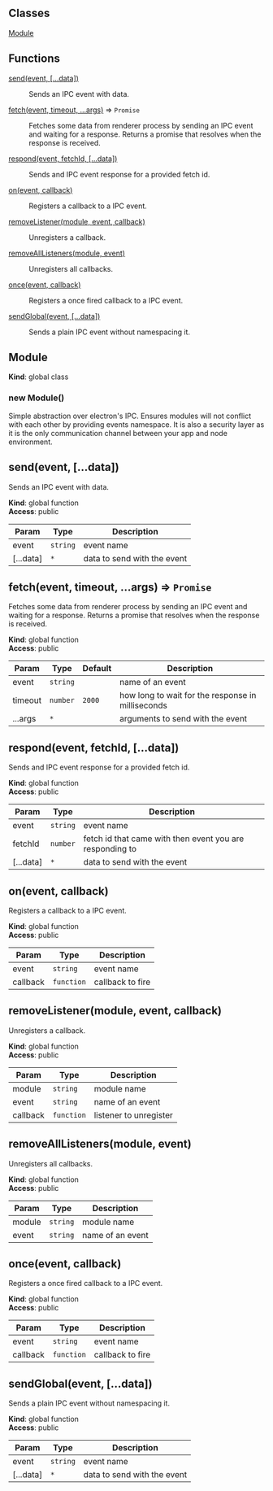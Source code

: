 ## Classes

<dl>
<dt><a href="#Module">Module</a></dt>
<dd></dd>
</dl>

## Functions

<dl>
<dt><a href="#send">send(event, [...data])</a></dt>
<dd><p>Sends an IPC event with data.</p>
</dd>
<dt><a href="#fetch">fetch(event, timeout, ...args)</a> ⇒ <code>Promise</code></dt>
<dd><p>Fetches some data from renderer process by sending an IPC event and waiting for a response.
Returns a promise that resolves when the response is received.</p>
</dd>
<dt><a href="#respond">respond(event, fetchId, [...data])</a></dt>
<dd><p>Sends and IPC event response for a provided fetch id.</p>
</dd>
<dt><a href="#on">on(event, callback)</a></dt>
<dd><p>Registers a callback to a IPC event.</p>
</dd>
<dt><a href="#removeListener">removeListener(module, event, callback)</a></dt>
<dd><p>Unregisters a callback.</p>
</dd>
<dt><a href="#removeAllListeners">removeAllListeners(module, event)</a></dt>
<dd><p>Unregisters all callbacks.</p>
</dd>
<dt><a href="#once">once(event, callback)</a></dt>
<dd><p>Registers a once fired callback to a IPC event.</p>
</dd>
<dt><a href="#sendGlobal">sendGlobal(event, [...data])</a></dt>
<dd><p>Sends a plain IPC event without namespacing it.</p>
</dd>
</dl>

<a name="Module"></a>

## Module
**Kind**: global class  
<a name="new_Module_new"></a>

### new Module()
Simple abstraction over electron's IPC. Ensures modules will not conflict with each other by
providing events namespace. It is also a security layer as it is the only communication channel
between your app and node environment.

<a name="send"></a>

## send(event, [...data])
Sends an IPC event with data.

**Kind**: global function  
**Access**: public  

| Param | Type | Description |
| --- | --- | --- |
| event | <code>string</code> | event name |
| [...data] | <code>\*</code> | data to send with the event |

<a name="fetch"></a>

## fetch(event, timeout, ...args) ⇒ <code>Promise</code>
Fetches some data from renderer process by sending an IPC event and waiting for a response.
Returns a promise that resolves when the response is received.

**Kind**: global function  
**Access**: public  

| Param | Type | Default | Description |
| --- | --- | --- | --- |
| event | <code>string</code> |  | name of an event |
| timeout | <code>number</code> | <code>2000</code> | how long to wait for the response in milliseconds |
| ...args | <code>\*</code> |  | arguments to send with the event |

<a name="respond"></a>

## respond(event, fetchId, [...data])
Sends and IPC event response for a provided fetch id.

**Kind**: global function  
**Access**: public  

| Param | Type | Description |
| --- | --- | --- |
| event | <code>string</code> | event name |
| fetchId | <code>number</code> | fetch id that came with then event you are                           responding to |
| [...data] | <code>\*</code> | data to send with the event |

<a name="on"></a>

## on(event, callback)
Registers a callback to a IPC event.

**Kind**: global function  
**Access**: public  

| Param | Type | Description |
| --- | --- | --- |
| event | <code>string</code> | event name |
| callback | <code>function</code> | callback to fire |

<a name="removeListener"></a>

## removeListener(module, event, callback)
Unregisters a callback.

**Kind**: global function  
**Access**: public  

| Param | Type | Description |
| --- | --- | --- |
| module | <code>string</code> | module name |
| event | <code>string</code> | name of an event |
| callback | <code>function</code> | listener to unregister |

<a name="removeAllListeners"></a>

## removeAllListeners(module, event)
Unregisters all callbacks.

**Kind**: global function  
**Access**: public  

| Param | Type | Description |
| --- | --- | --- |
| module | <code>string</code> | module name |
| event | <code>string</code> | name of an event |

<a name="once"></a>

## once(event, callback)
Registers a once fired callback to a IPC event.

**Kind**: global function  
**Access**: public  

| Param | Type | Description |
| --- | --- | --- |
| event | <code>string</code> | event name |
| callback | <code>function</code> | callback to fire |

<a name="sendGlobal"></a>

## sendGlobal(event, [...data])
Sends a plain IPC event without namespacing it.

**Kind**: global function  
**Access**: public  

| Param | Type | Description |
| --- | --- | --- |
| event | <code>string</code> | event name |
| [...data] | <code>\*</code> | data to send with the event |

